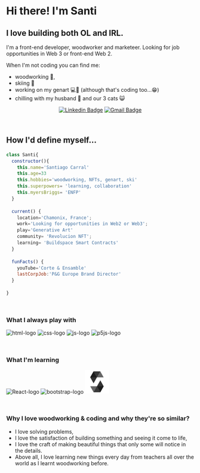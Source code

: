 # Hi there! I'm Santi 
## I love building both OL and IRL.

<p>
I'm a front-end developer, woodworker and marketeer. Looking for job opportunities in Web 3 or front-end Web 2.
</p>

When I'm not coding you can find me:
- woodworking :construction_worker:, 
- skiing :ski: 
- working on my genart 💻:art: (although that's coding too...:grin:)
- chilling with my husband :two_men_holding_hands: and our 3 cats :smiley_cat:


<div align="center">

  [![Linkedin Badge](https://img.shields.io/badge/-SantiCarral-blue?style=flat-square&logo=Linkedin&logoColor=white&link=https://www.linkedin.com/in/santiago-carral-a2643424/)](https://www.linkedin.com/in/santiago-carral-a2643424/)
  [![Gmail Badge](https://img.shields.io/badge/-santi@unlockyourcraft.net-c14438?style=flat-square&logo=Gmail&logoColor=white&link=mailto:santi@unlockyourcraft.net)](santi@unlockyourcraft.net)
</div>
<br>

## How I'd define myself...

 ```js
 class Santi{
   constructor(){
     this.name='Santiago Carral'
     this.age=33
     this.hobbies='woodworking, NFTs, genart, ski'
     this.superpowers= 'learning, collaboration'
     this.myersBriggs= 'ENFP'
   }

   current() {
     location='Chamonix, France';
     work='Looking for opportunities in Web2 or Web3';
     play='Generative Art'
     community= 'Revolucion NFT';
     learning= 'Buildspace Smart Contracts'
   }

   funFacts() {
     youTube='Corte & Ensamble'
     lastCorpJob:'P&G Europe Brand Director'
   }
     
 }
 ```
 
<br>

### What I always play with
<p> 
  <img src="https://www.vectorlogo.zone/logos/w3_html5/w3_html5-icon.svg" alt="html-logo">
  <img src="https://www.vectorlogo.zone/logos/w3_css/w3_css-icon.svg" alt="css-logo">
  <img src="https://www.vectorlogo.zone/logos/javascript/javascript-icon.svg" alt="js-logo">
  <img src="https://hello.p5js.org/assets/p5-sq-reverse.svg" alt="p5js-logo" height="64">
</p>

<br>

### What I'm learning
<p>
  <img src="https://www.vectorlogo.zone/logos/reactjs/reactjs-icon.svg" alt="React-logo">
  <img src="https://www.vectorlogo.zone/logos/getbootstrap/getbootstrap-icon.svg" alt="bootstrap-logo">
  <img src="https://github.com/vscode-icons/vscode-icons/blob/5628062179754442985d4a4e047501adaaf9491f/icons/file_type_light_solidity.svg" alt="solidity-logo" width="64">
</p>
<br>


### Why I love woodworking & coding and why they're so similar?
- I love solving problems, 
- I love the satisfaction of building something and seeing it come to life, 
- I love the craft of making beautiful things that only some will notice in the details. 
- Above all, I love learning new things every day from teachers all over the world as I learnt woodworking before.

